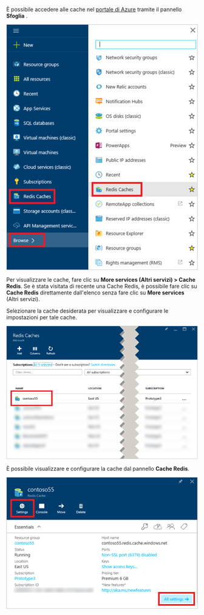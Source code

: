 È possibile accedere alle cache nel [portale di Azure](https://portal.azure.com) tramite il pannello **Sfoglia** .

![Pannello Sfoglia di Cache Redis di Azure](media/redis-cache-browse/redis-cache-browse.png)

Per visualizzare le cache, fare clic su **More services (Altri servizi) > Cache Redis**. Se è stata visitata di recente una Cache Redis, è possibile fare clic su **Cache Redis** direttamente dall'elenco senza fare clic su **More services** (Altri servizi).

Selezionare la cache desiderata per visualizzare e configurare le impostazioni per tale cache.

![Elenco Sfoglia cache di Cache Redis di Azure](media/redis-cache-browse/redis-caches.png)

È possibile visualizzare e configurare la cache dal pannello **Cache Redis**.

![Tutte le impostazioni di Cache Redis](media/redis-cache-browse/redis-cache-blade.png)


